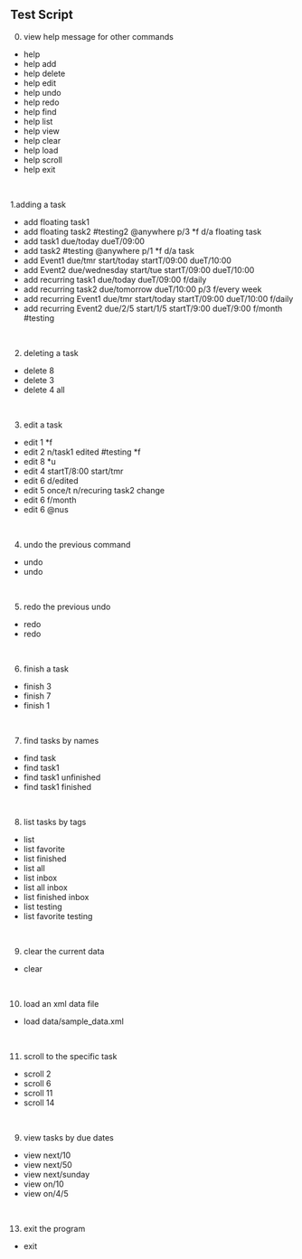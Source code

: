 ## Test Script

0. view help message for other commands
  * help
  * help add
  * help delete
  * help edit
  * help undo
  * help redo
  * help find
  * help list
  * help view
  * help clear
  * help load
  * help scroll
  * help exit
  <br>

1.adding a task
  * add floating task1
  * add floating task2 #testing2 @anywhere p/3 *f d/a floating task
  * add task1 due/today dueT/09:00
  * add task2 #testing @anywhere p/1 *f d/a task
  * add Event1 due/tmr start/today startT/09:00 dueT/10:00
  * add Event2 due/wednesday start/tue startT/09:00 dueT/10:00
  * add recurring task1 due/today dueT/09:00 f/daily
  * add recurring task2 due/tomorrow dueT/10:00 p/3 f/every week
  * add recurring Event1 due/tmr start/today startT/09:00 dueT/10:00 f/daily
  * add recurring Event2 due/2/5 start/1/5 startT/9:00 dueT/9:00 f/month #testing
  <br>

2. deleting a task
  * delete 8
  * delete 3
  * delete 4 all
  <br>

3. edit a task
  * edit 1 *f
  * edit 2 n/task1 edited #testing *f
  * edit 8 *u
  * edit 4 startT/8:00 start/tmr
  * edit 6 d/edited
  * edit 5 once/t n/recuring task2 change
  * edit 6 f/month
  * edit 6 @nus
  <br>

4. undo the previous command
  * undo
  * undo
  <br>

5. redo the previous undo
  * redo
  * redo
  <br>

6. finish a task
  * finish 3
  * finish 7
  * finish 1
  <br>

7. find tasks by names
  * find task
  * find task1
  * find task1 unfinished
  * find task1 finished
  <br>

8. list tasks by tags
  * list
  * list favorite
  * list finished
  * list all
  * list inbox
  * list all inbox 
  * list finished inbox
  * list testing
  * list favorite testing
  <br>

9. clear the current data
  * clear
  <br>

10. load an xml data file
  * load data/sample_data.xml
  <br>

11. scroll to the specific task
  * scroll 2
  * scroll 6
  * scroll 11
  * scroll 14
  <br>

9. view tasks by due dates
  * view next/10
  * view next/50
  * view next/sunday
  * view on/10
  * view on/4/5
  <br>

13. exit the program
  * exit
  <br>
